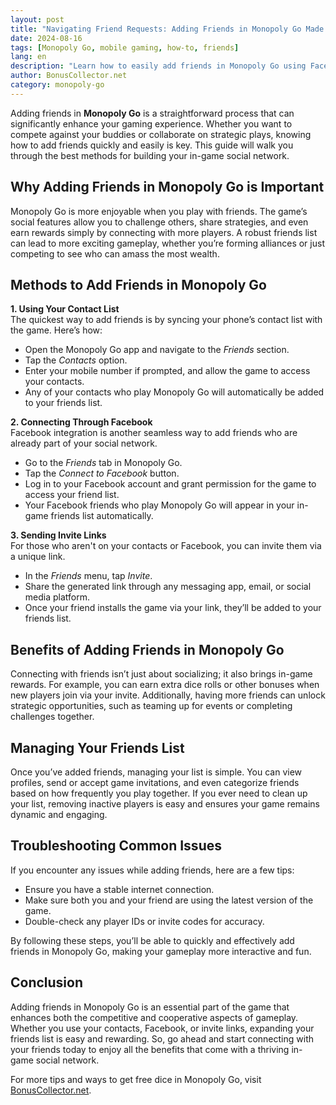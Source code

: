 ```yaml
---
layout: post
title: "Navigating Friend Requests: Adding Friends in Monopoly Go Made Easy"
date: 2024-08-16
tags: [Monopoly Go, mobile gaming, how-to, friends]
lang: en
description: "Learn how to easily add friends in Monopoly Go using Facebook, contact lists, or invite links. Enhance your gameplay by connecting with others."
author: BonusCollector.net
category: monopoly-go
---
```


Adding friends in **Monopoly Go** is a straightforward process that can significantly enhance your gaming experience. Whether you want to compete against your buddies or collaborate on strategic plays, knowing how to add friends quickly and easily is key. This guide will walk you through the best methods for building your in-game social network.

## Why Adding Friends in Monopoly Go is Important

Monopoly Go is more enjoyable when you play with friends. The game’s social features allow you to challenge others, share strategies, and even earn rewards simply by connecting with more players. A robust friends list can lead to more exciting gameplay, whether you’re forming alliances or just competing to see who can amass the most wealth.

## Methods to Add Friends in Monopoly Go

**1. Using Your Contact List**  
The quickest way to add friends is by syncing your phone’s contact list with the game. Here’s how:
- Open the Monopoly Go app and navigate to the *Friends* section.
- Tap the *Contacts* option.
- Enter your mobile number if prompted, and allow the game to access your contacts.
- Any of your contacts who play Monopoly Go will automatically be added to your friends list.

**2. Connecting Through Facebook**  
Facebook integration is another seamless way to add friends who are already part of your social network.
- Go to the *Friends* tab in Monopoly Go.
- Tap the *Connect to Facebook* button.
- Log in to your Facebook account and grant permission for the game to access your friend list.
- Your Facebook friends who play Monopoly Go will appear in your in-game friends list automatically.

**3. Sending Invite Links**  
For those who aren't on your contacts or Facebook, you can invite them via a unique link.
- In the *Friends* menu, tap *Invite*.
- Share the generated link through any messaging app, email, or social media platform.
- Once your friend installs the game via your link, they’ll be added to your friends list.

## Benefits of Adding Friends in Monopoly Go

Connecting with friends isn’t just about socializing; it also brings in-game rewards. For example, you can earn extra dice rolls or other bonuses when new players join via your invite. Additionally, having more friends can unlock strategic opportunities, such as teaming up for events or completing challenges together.

## Managing Your Friends List

Once you’ve added friends, managing your list is simple. You can view profiles, send or accept game invitations, and even categorize friends based on how frequently you play together. If you ever need to clean up your list, removing inactive players is easy and ensures your game remains dynamic and engaging.

## Troubleshooting Common Issues

If you encounter any issues while adding friends, here are a few tips:
- Ensure you have a stable internet connection.
- Make sure both you and your friend are using the latest version of the game.
- Double-check any player IDs or invite codes for accuracy.

By following these steps, you’ll be able to quickly and effectively add friends in Monopoly Go, making your gameplay more interactive and fun.

## Conclusion

Adding friends in Monopoly Go is an essential part of the game that enhances both the competitive and cooperative aspects of gameplay. Whether you use your contacts, Facebook, or invite links, expanding your friends list is easy and rewarding. So, go ahead and start connecting with your friends today to enjoy all the benefits that come with a thriving in-game social network.

For more tips and ways to get free dice in Monopoly Go, visit [BonusCollector.net](https://bonuscollector.net/monopoly-go-free-dice/).
